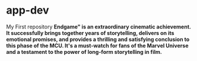 # app-dev
My First repository
**Endgame" is an extraordinary cinematic achievement. It successfully brings together years of storytelling, delivers on its emotional promises, and provides a thrilling and satisfying conclusion to this phase of the MCU. It's a must-watch for fans of the Marvel Universe and a testament to the power of long-form storytelling in film.**
